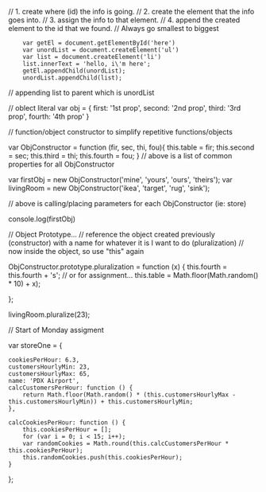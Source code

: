 // 1.  create where (id) the info is going.
// 2.  create the element that the info goes into.
// 3.  assign the info to that element.
// 4.  append the created element to the id that we found.
//  Always go smallest to biggest


        var getEl = document.getElementById('here')
        var unordList = document.createElement('ul')
        var list = document.createElement('li')
        list.innerText = 'hello, i\'m here';
        getEl.appendChild(unordList);
        unordList.appendChild(list); 
// appending list to parent which is unordList

// oblect literal
var obj = {
    first: '1st prop',
    second: '2nd prop',
    third: '3rd prop',
    fourth: '4th prop'
}

// function/object constructor to simplify repetitive functions/objects

var ObjConstructor = function (fir, sec, thi, fou){
    this.table = fir;
    this.second = sec;
    this.third = thi;
    this.fourth = fou;
}
//  above is a list of common properties for all ObjConstructor

var firstObj = new ObjConstructor('mine', 'yours', 'ours', 'theirs');
var livingRoom = new ObjConstructor('ikea', 'target', 'rug', 'sink');

//  above is calling/placing parameters for each ObjConstructor (ie: store)

console.log(firstObj)

//  Object Prototype...
// reference the object created previously (constructor) with a name for whatever it is I want to do (pluralization)
// now inside the object, so use "this" again

ObjConstructor.prototype.pluralization = function (x) {
    this.fourth = this.fourth + 's';
    // or for assignment...
    this.table = Math.floor(Math.random() * 10) + x);

};

livingRoom.pluralize(23);

//  Start of Monday assigment


var storeOne = {

    cookiesPerHour: 6.3,
    customersHourlyMin: 23,
    customersHourlyMax: 65,
    name: 'PDX Airport',
    calcCustomersPerHour: function () {
        return Math.floor(Math.random() * (this.customersHourlyMax - this.customersHourlyMin)) + this.customersHourlyMin;
    },

    calcCookiesPerHour: function () {
        this.cookiesPerHour = [];
        for (var i = 0; i < 15; i++);
        var randomCookies = Math.round(this.calcCustomersPerHour * this.cookiesPerHour);
        this.randomCookies.push(this.cookiesPerHour);
    }

};




